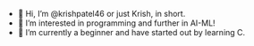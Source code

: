 - 👋 Hi, I’m @krishpatel46 or just Krish, in short.
- 👀 I’m interested in programming and further in AI-ML!
- 🌱 I’m currently a beginner and have started out by learning C.

<!---
krishpatel46/krishpatel46 is a ✨ special ✨ repository because its `README.md` (this file) appears on your GitHub profile.
You can click the Preview link to take a look at your changes.
--->

